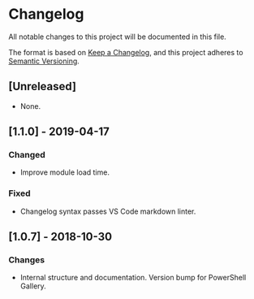 # Changelog

All notable changes to this project will be documented in this file.

The format is based on [Keep a Changelog](https://keepachangelog.com/en/1.0.0/),
and this project adheres to [Semantic Versioning](https://semver.org/spec/v2.0.0.html).

## [Unreleased]

- None.

## [1.1.0] - 2019-04-17

### Changed

- Improve module load time.

### Fixed

- Changelog syntax passes VS Code markdown linter.

## [1.0.7] - 2018-10-30

### Changes

- Internal structure and documentation. Version bump for PowerShell Gallery.
